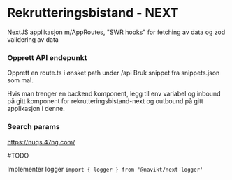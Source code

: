 # Rekrutteringsbistand - NEXT

NextJS applikasjon m/AppRoutes, "SWR hooks" for fetching av data og zod validering av data

### Opprett API endepunkt

Opprett en route.ts i ønsket path under /api
Bruk snippet fra snippets.json som mal.

Hvis man trenger en backend komponent, legg til env variabel og inbound på gitt komponent for rekrutteringsbistand-next og outbound på gitt applikasjon i denne.

### Search params
https://nuqs.47ng.com/

#TODO

Implementer logger `import { logger } from '@navikt/next-logger'`